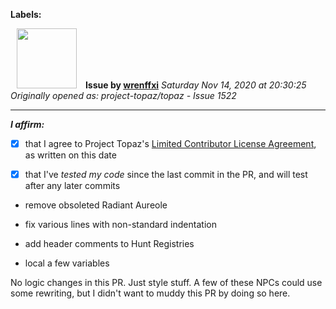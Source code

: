 **Labels:**



<a href="https://github.com/wrenffxi"><img src="https://avatars1.githubusercontent.com/u/21246949?v=4" width="96" height="96" hspace="10"></img></a> **Issue by [wrenffxi](https://github.com/wrenffxi)**
_Saturday Nov 14, 2020 at 20:30:25_
_Originally opened as: project-topaz/topaz - Issue 1522_

----

<!-- place 'x' mark between square [] brackets to affirm: -->
**_I affirm:_**
- [x] that I agree to Project Topaz's [Limited Contributor License Agreement](http://project-topaz.com/blob/release/CONTRIBUTOR_AGREEMENT.md), as written on this date
- [x] that I've _tested my code_ since the last commit in the PR, and will test after any later commits

* remove obsoleted Radiant Aureole
* fix various lines with non-standard indentation
* add header comments to Hunt Registries
* local a few variables

No logic changes in this PR.  Just style stuff.  A few of these NPCs could use some rewriting, but I didn't want to muddy this PR by doing so here.

